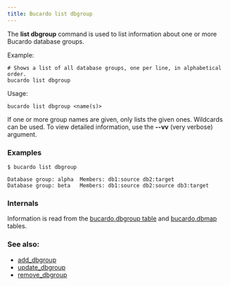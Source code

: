 ```yaml
---
title: Bucardo list dbgroup
---
```


The **list dbgroup** command is used to list information about one or more Bucardo database groups.

Example:
    
    # Shows a list of all database groups, one per line, in alphabetical order.
    bucardo list dbgroup



Usage:

    bucardo list dbgroup <name(s)>

If one or more group names are given, only lists the given ones. Wildcards can be used. To view detailed information, use the **--vv** (very verbose) argument.

### Examples

    $ bucardo list dbgroup

    Database group: alpha  Members: db1:source db2:target
    Database group: beta   Members: db1:source db2:source db3:target

### Internals

Information is read from the [bucardo.dbgroup table](/bucardo.dbgroup_table "wikilink") and [bucardo.dbmap](/bucardo.dbmap "wikilink") tables.

### See also:

-   [add_dbgroup](/Bucardo/add_dbgroup "wikilink")
-   [update_dbgroup](/Bucardo/update_dbgroup "wikilink")
-   [remove_dbgroup](/Bucardo/remove_dbgroup "wikilink")

